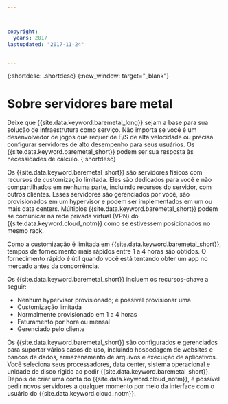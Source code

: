 ```yaml
---



copyright:
  years: 2017
lastupdated: "2017-11-24"


---
```


{:shortdesc: .shortdesc}
{:new_window: target="_blank"}

# Sobre servidores bare metal

Deixe que {{site.data.keyword.baremetal_long}} sejam a base para sua solução de infraestrutura como serviço. Não importa se você é um desenvolvedor de jogos que requer de E/S de alta velocidade ou precisa configurar servidores de alto desempenho para seus usuários. Os {{site.data.keyword.baremetal_short}} podem ser sua resposta às necessidades de cálculo.
{:shortdesc}

Os {{site.data.keyword.baremetal_short}} são servidores físicos com recursos de customização limitada. Eles são dedicados para você e não compartilhados em nenhuma parte, incluindo recursos do servidor, com outros clientes. Esses servidores são gerenciados por você, são provisionados em um hypervisor e podem ser implementados em um ou mais data centers. Múltiplos {{site.data.keyword.baremetal_short}} podem se comunicar na rede privada virtual (VPN) do {{site.data.keyword.cloud_notm}} como se estivessem posicionados no mesmo rack.

Como a customização é limitada em {{site.data.keyword.baremetal_short}}, tempos de fornecimento mais rápidos entre 1 a 4 horas são obtidos. O fornecimento rápido é útil quando você está tentando obter um app no mercado antes da concorrência. 

Os {{site.data.keyword.baremetal_short}} incluem os recursos-chave a seguir:
  * Nenhum hypervisor provisionado; é possível provisionar uma
  * Customização limitada
  * Normalmente provisionado em 1 a 4 horas
  * Faturamento por hora ou mensal
  * Gerenciado pelo cliente

Os {{site.data.keyword.baremetal_short}} são configurados e gerenciados para suportar vários casos de uso, incluindo hospedagem de websites e bancos de dados, armazenamento de arquivos e execução de aplicativos. Você seleciona seus processadores, data center, sistema operacional e unidade de disco rígido ao pedir {{site.data.keyword.baremetal_short}}. Depois de criar uma conta do {{site.data.keyword.cloud_notm}}, é possível pedir novos servidores a qualquer momento por meio da interface com o usuário do {{site.data.keyword.cloud_notm}}.
